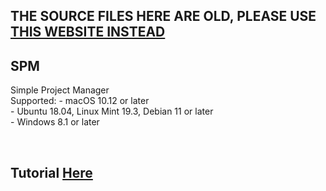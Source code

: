 ## THE SOURCE FILES HERE ARE OLD, PLEASE USE [THIS WEBSITE INSTEAD](https://devpython88.github.com/)

## SPM
Simple Project Manager <br>
Supported:
	- macOS 10.12 or later<br>
	- Ubuntu 18.04, Linux Mint 19.3, Debian 11 or later<br>
	- Windows 8.1 or later<br>

<br>

## Tutorial [Here](/tutorial/tutorial.md)
